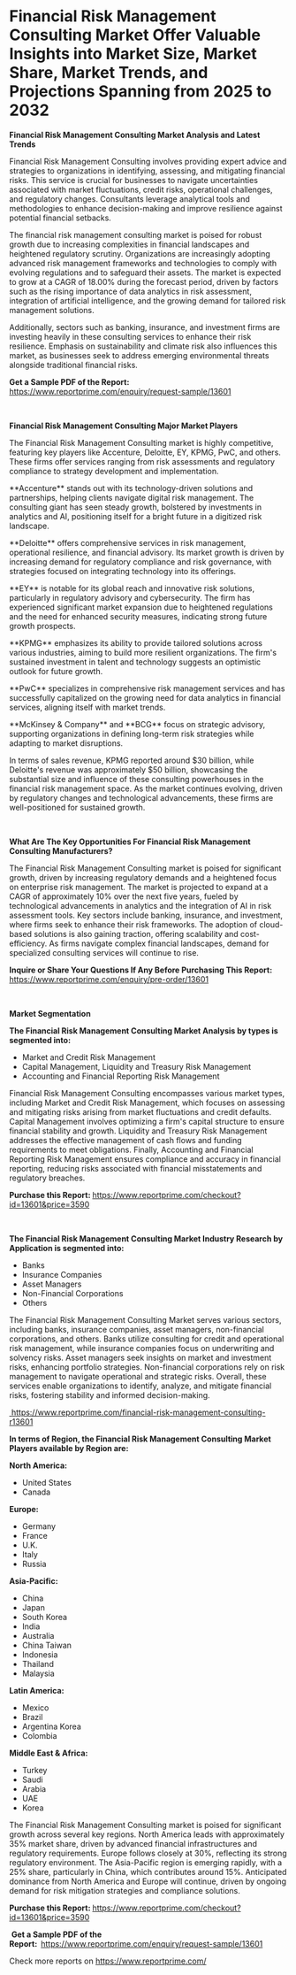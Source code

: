 <p><h1>Financial Risk Management Consulting Market Offer Valuable Insights into Market Size, Market Share, Market Trends, and Projections Spanning from 2025 to 2032</h1></p><p><strong>Financial Risk Management Consulting Market Analysis and Latest Trends</strong></p>
<p><p>Financial Risk Management Consulting involves providing expert advice and strategies to organizations in identifying, assessing, and mitigating financial risks. This service is crucial for businesses to navigate uncertainties associated with market fluctuations, credit risks, operational challenges, and regulatory changes. Consultants leverage analytical tools and methodologies to enhance decision-making and improve resilience against potential financial setbacks.</p><p>The financial risk management consulting market is poised for robust growth due to increasing complexities in financial landscapes and heightened regulatory scrutiny. Organizations are increasingly adopting advanced risk management frameworks and technologies to comply with evolving regulations and to safeguard their assets. The market is expected to grow at a CAGR of 18.00% during the forecast period, driven by factors such as the rising importance of data analytics in risk assessment, integration of artificial intelligence, and the growing demand for tailored risk management solutions.</p><p>Additionally, sectors such as banking, insurance, and investment firms are investing heavily in these consulting services to enhance their risk resilience. Emphasis on sustainability and climate risk also influences this market, as businesses seek to address emerging environmental threats alongside traditional financial risks.</p></p>
<p><strong>Get a Sample PDF of the Report:&nbsp;</strong> <a href="https://www.reportprime.com/enquiry/request-sample/13601?utm_campaign=3070&utm_medium=2&utm_source=Github&utm_content=ia&utm_term=20032025&utm_id=financial-risk-management-consulting">https://www.reportprime.com/enquiry/request-sample/13601</a></p>
<p>&nbsp;</p>
<p><strong>Financial Risk Management Consulting Major Market Players</strong></p>
<p><p>The Financial Risk Management Consulting market is highly competitive, featuring key players like Accenture, Deloitte, EY, KPMG, PwC, and others. These firms offer services ranging from risk assessments and regulatory compliance to strategy development and implementation.</p><p>**Accenture** stands out with its technology-driven solutions and partnerships, helping clients navigate digital risk management. The consulting giant has seen steady growth, bolstered by investments in analytics and AI, positioning itself for a bright future in a digitized risk landscape.</p><p>**Deloitte** offers comprehensive services in risk management, operational resilience, and financial advisory. Its market growth is driven by increasing demand for regulatory compliance and risk governance, with strategies focused on integrating technology into its offerings.</p><p>**EY** is notable for its global reach and innovative risk solutions, particularly in regulatory advisory and cybersecurity. The firm has experienced significant market expansion due to heightened regulations and the need for enhanced security measures, indicating strong future growth prospects.</p><p>**KPMG** emphasizes its ability to provide tailored solutions across various industries, aiming to build more resilient organizations. The firm's sustained investment in talent and technology suggests an optimistic outlook for future growth.</p><p>**PwC** specializes in comprehensive risk management services and has successfully capitalized on the growing need for data analytics in financial services, aligning itself with market trends.</p><p>**McKinsey & Company** and **BCG** focus on strategic advisory, supporting organizations in defining long-term risk strategies while adapting to market disruptions. </p><p>In terms of sales revenue, KPMG reported around $30 billion, while Deloitte's revenue was approximately $50 billion, showcasing the substantial size and influence of these consulting powerhouses in the financial risk management space. As the market continues evolving, driven by regulatory changes and technological advancements, these firms are well-positioned for sustained growth.</p></p>
<p>&nbsp;</p>
<p><strong>What Are The Key Opportunities For Financial Risk Management Consulting Manufacturers?</strong></p>
<p><p>The Financial Risk Management Consulting market is poised for significant growth, driven by increasing regulatory demands and a heightened focus on enterprise risk management. The market is projected to expand at a CAGR of approximately 10% over the next five years, fueled by technological advancements in analytics and the integration of AI in risk assessment tools. Key sectors include banking, insurance, and investment, where firms seek to enhance their risk frameworks. The adoption of cloud-based solutions is also gaining traction, offering scalability and cost-efficiency. As firms navigate complex financial landscapes, demand for specialized consulting services will continue to rise.</p></p>
<p><strong>Inquire or Share Your Questions If Any Before Purchasing This Report:</strong> <a href="https://www.reportprime.com/enquiry/pre-order/13601?utm_campaign=3070&utm_medium=2&utm_source=Github&utm_content=ia&utm_term=20032025&utm_id=financial-risk-management-consulting">https://www.reportprime.com/enquiry/pre-order/13601</a></p>
<p>&nbsp;</p>
<p><strong>Market Segmentation</strong></p>
<p><strong>The Financial Risk Management Consulting Market Analysis by types is segmented into:</strong></p>
<p><ul><li>Market and Credit Risk Management</li><li>Capital Management, Liquidity and Treasury Risk Management</li><li>Accounting and Financial Reporting Risk Management</li></ul></p>
<p><p>Financial Risk Management Consulting encompasses various market types, including Market and Credit Risk Management, which focuses on assessing and mitigating risks arising from market fluctuations and credit defaults. Capital Management involves optimizing a firm's capital structure to ensure financial stability and growth. Liquidity and Treasury Risk Management addresses the effective management of cash flows and funding requirements to meet obligations. Finally, Accounting and Financial Reporting Risk Management ensures compliance and accuracy in financial reporting, reducing risks associated with financial misstatements and regulatory breaches.</p></p>
<p><strong>Purchase this Report:&nbsp;</strong><a href="https://www.reportprime.com/checkout?id=13601&price=3590&utm_campaign=3070&utm_medium=2&utm_source=Github&utm_content=ia&utm_term=20032025&utm_id=financial-risk-management-consulting">https://www.reportprime.com/checkout?id=13601&price=3590</a></p>
<p>&nbsp;</p>
<p><strong>The Financial Risk Management Consulting Market Industry Research by Application is segmented into:</strong></p>
<p><ul><li>Banks</li><li>Insurance Companies</li><li>Asset Managers</li><li>Non-Financial Corporations</li><li>Others</li></ul></p>
<p><p>The Financial Risk Management Consulting Market serves various sectors, including banks, insurance companies, asset managers, non-financial corporations, and others. Banks utilize consulting for credit and operational risk management, while insurance companies focus on underwriting and solvency risks. Asset managers seek insights on market and investment risks, enhancing portfolio strategies. Non-financial corporations rely on risk management to navigate operational and strategic risks. Overall, these services enable organizations to identify, analyze, and mitigate financial risks, fostering stability and informed decision-making.</p></p>
<p><a href="https://www.reportprime.com/financial-risk-management-consulting-r13601?utm_campaign=3070&utm_medium=2&utm_source=Github&utm_content=ia&utm_term=20032025&utm_id=financial-risk-management-consulting">&nbsp;https://www.reportprime.com/financial-risk-management-consulting-r13601</a></p>
<p><strong>In terms of Region, the Financial Risk Management Consulting Market Players available by Region are:</strong></p>
<p>
    <p> <strong> North America: </strong>
        <ul>
            <li>United States</li>
            <li>Canada</li>
        </ul>
        </p> 
    <p> <strong> Europe: </strong>
        <ul>
            <li>Germany</li>
            <li>France</li>
            <li>U.K.</li>
            <li>Italy</li>
            <li>Russia</li>
        </ul>
        </p> 
    <p> <strong> Asia-Pacific: </strong>
        <ul>
            <li>China</li>
            <li>Japan</li>
            <li>South Korea</li>
            <li>India</li>
            <li>Australia</li>
            <li>China Taiwan</li>
            <li>Indonesia</li>
            <li>Thailand</li>
            <li>Malaysia</li>
        </ul>
        </p> 
    <p> <strong> Latin America: </strong>
        <ul>
            <li>Mexico</li>
            <li>Brazil</li>
            <li>Argentina Korea</li>
            <li>Colombia</li>
        </ul>
        </p> 
    <p> <strong> Middle East & Africa: </strong>
        <ul>
            <li>Turkey</li>
            <li>Saudi</li>
            <li>Arabia</li>
            <li>UAE</li>
            <li>Korea</li>
        </ul>
    </p>
    </p>
<p><p>The Financial Risk Management Consulting market is poised for significant growth across several key regions. North America leads with approximately 35% market share, driven by advanced financial infrastructures and regulatory requirements. Europe follows closely at 30%, reflecting its strong regulatory environment. The Asia-Pacific region is emerging rapidly, with a 25% share, particularly in China, which contributes around 15%. Anticipated dominance from North America and Europe will continue, driven by ongoing demand for risk mitigation strategies and compliance solutions.</p></p>
<p><strong>Purchase this Report: </strong><a href="https://www.reportprime.com/checkout?id=13601&price=3590&utm_campaign=3070&utm_medium=2&utm_source=Github&utm_content=ia&utm_term=20032025&utm_id=financial-risk-management-consulting">https://www.reportprime.com/checkout?id=13601&price=3590</a></p>
<p>&nbsp;<strong>Get a Sample PDF of the Report:&nbsp;&nbsp;</strong><a href="https://www.reportprime.com/enquiry/request-sample/13601?utm_campaign=3070&utm_medium=2&utm_source=Github&utm_content=ia&utm_term=20032025&utm_id=financial-risk-management-consulting">https://www.reportprime.com/enquiry/request-sample/13601</a></p>
<p><strong></strong></p>
<p>Check more reports on <a href="https://www.reportprime.com/?utm_campaign=3070&utm_medium=2&utm_source=Github&utm_content=ia&utm_term=20032025&utm_id=financial-risk-management-consulting">https://www.reportprime.com/</a></p>